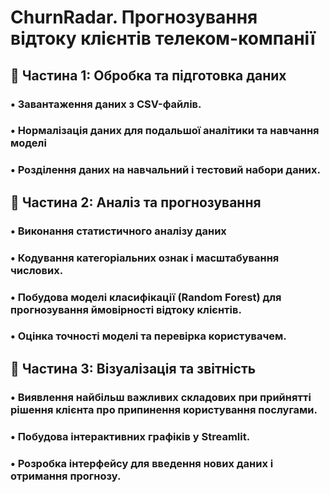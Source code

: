 # ChurnRadar. Прогнозування відтоку клієнтів телеком-компанії
## 📎 Частина 1: Обробка та підготовка даних
### •	Завантаження даних з CSV-файлів.
### •	Нормалізація даних для подальшої аналітики та навчання моделі
### •	Розділення даних на навчальний і тестовий набори даних.
## 📎 Частина 2: Аналіз та прогнозування
### •	Виконання статистичного аналізу даних
### •	Кодування категоріальних ознак і масштабування числових.
### •	Побудова моделі класифікації (Random Forest) для прогнозування ймовірності відтоку клієнтів.
### •	Оцінка точності моделі та перевірка користувачем.
## 📎 Частина 3: Візуалізація та звітність
### •	Виявлення найбільш важливих складових при прийнятті рішення клієнта про припинення користування послугами.
### •	Побудова інтерактивних графіків у Streamlit.
### •	Розробка інтерфейсу для введення нових даних і отримання прогнозу.
